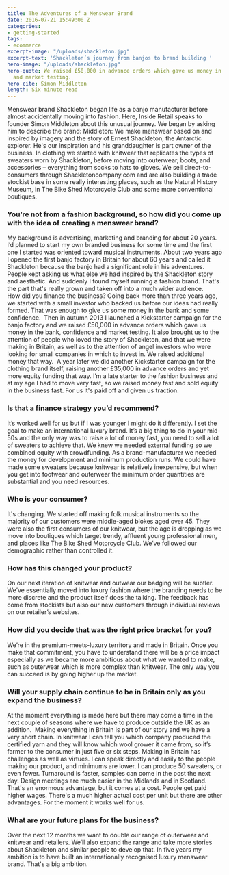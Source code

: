 ```yaml
---
title: The Adventures of a Menswear Brand
date: 2016-07-21 15:49:00 Z
categories:
- getting-started
tags:
- ecommerce
excerpt-image: "/uploads/shackleton.jpg"
excerpt-text: 'Shackleton’s journey from banjos to brand building '
hero-image: "/uploads/shackleton.jpg"
hero-quote: We raised £50,000 in advance orders which gave us money in the bank, confidence
  and market testing.
hero-cite: Simon Middleton
length: Six minute read
---
```


Menswear brand Shackleton began life as a banjo manufacturer before almost accidentally moving into fashion. Here, Inside Retail speaks to founder Simon Middleton about this unusual journey. We began by asking him to describe the brand: 
Middleton: We make menswear based on and inspired by imagery and the story of Ernest Shackleton, the Antarctic explorer. He's our inspiration and his granddaughter is part owner of the business. 
In clothing we started with knitwear that replicates the types of sweaters worn by Shackleton, before moving into outerwear, boots, and accessories – everything from socks to hats to gloves. 
We sell direct-to-consumers through Shackletoncompany.com and are also building a trade stockist base in some really interesting places, such as the Natural History Museum, in The Bike Shed Motorcycle Club and some more conventional boutiques. 

### You’re not from a fashion background, so how did you come up with the idea of creating a menswear brand?

My background is advertising, marketing and branding for about 20 years. I’d planned to start my own branded business for some time and the first one I started was oriented toward musical instruments. About two years ago I opened the first banjo factory in Britain for about 60 years and called it Shackleton because the banjo had a significant role in his adventures. 
People kept asking us what else we had inspired by the Shackleton story and aesthetic. And suddenly I found myself running a fashion brand. That's the part that's really grown and taken off into a much wider audience.  
How did you finance the business? 
Going back more than three years ago, we started with a small investor who backed us before our ideas had really formed. That was enough to give us some money in the bank and some confidence. 
Then in autumn 2013 I launched a Kickstarter campaign for the banjo factory and we raised £50,000 in advance orders which gave us money in the bank, confidence and market testing. 
It also brought us to the attention of people who loved the story of Shackleton, and that we were making in Britain, as well as to the attention of angel investors who were looking for small companies in which to invest in. We raised additional money that way. 
A year later we did another Kickstarter campaign for the clothing brand itself, raising another £35,000 in advance orders and yet more equity funding that way. 
I’m a late starter to the fashion business and at my age I had to move very fast, so we raised money fast and sold equity in the business fast. For us it's paid off and given us traction.   

### Is that a finance strategy you’d recommend?
It’s worked well for us but if I was younger I might do it differently. I set the goal to make an international luxury brand. It’s a big thing to do in your mid-50s and the only way was to raise a lot of money fast, you need to sell a lot of sweaters to achieve that. We knew we needed external funding so we combined equity with crowdfunding. 
As a brand-manufacturer we needed the money for development and minimum production runs. We could have made some sweaters because knitwear is relatively inexpensive, but when you get into footwear and outerwear the minimum order quantities are substantial and you need resources. 

### Who is your consumer? 
It's changing. We started off making folk musical instruments so the majority of our customers were middle-aged blokes aged over 45. They were also the first consumers of our knitwear, but the age is dropping as we move into boutiques which target trendy, affluent young professional men, and places like The Bike Shed Motorcycle Club. We’ve followed our demographic rather than controlled it. 

### How has this changed your product?
On our next iteration of knitwear and outwear our badging will be subtler. We’ve essentially moved into luxury fashion where the branding needs to be more discrete and the product itself does the talking. The feedback has come from stockists but also our new customers through individual reviews on our retailer’s websites.

### How did you decide that was the right price bracket for you?
We’re in the premium-meets-luxury territory and made in Britain. Once you make that commitment, you have to understand there will be a price impact especially as we became more ambitious about what we wanted to make, such as outerwear which is more complex than knitwear. The only way you can succeed is by going higher up the market.

### Will your supply chain continue to be in Britain only as you expand the business?
At the moment everything is made here but there may come a time in the next couple of seasons where we have to produce outside the UK as an addition. 
Making everything in Britain is part of our story and we have a very short chain. In knitwear I can tell you which company produced the certified yarn and they will know which wool grower it came from, so it’s farmer to the consumer in just five or six steps. 
Making in Britain has challenges as well as virtues. I can speak directly and easily to the people making our product, and minimums are lower. I can produce 50 sweaters, or even fewer. Turnaround is faster, samples can come in the post the next day. Design meetings are much easier in the Midlands and in Scotland. 
That's an enormous advantage, but it comes at a cost. People get paid higher wages. There's a much higher actual cost per unit but there are other advantages. For the moment it works well for us. 

### What are your future plans for the business?
Over the next 12 months we want to double our range of outerwear and knitwear and retailers. We’ll also expand the range and take more stories about Shackleton and similar people to develop that. In five years my ambition is to have built an internationally recognised luxury menswear brand. That's a big ambition. 
